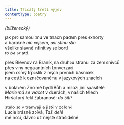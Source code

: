 ```yaml
---
title: Třicátý třetí výjev
contentType: poetry
---
```


<section>

_(blíženecký)_

jak pro samou tmu ve tmách padám přes exhorty  
a barokně _nic nejsem, ani stínu stín_  
všeliké slavné infinitivy se bortí  
_to be or_ atd.

</section>

<section>

přes Břevnov na Braník, na druhou stranu, za zem snivců  
přes vlny negalantních konverzací  
jsem osmý trpaslík z mých prvních básniček  
na cestě k označovanému v jazykových znacích

</section>

<section>

v bolavém Znojmě bydlí Bůh a mnozí jiní spasitelé  
_Marie má se vracet_ v dcerách, v našich tělech  
Hiršal prý řekl Zábranové: _do šití?_

</section>

<section>

stalo se v tramvaji a jistě v zelené  
Lucie krásně zpívá, _Taši delé_  
mé noci, dávno už nejste strašidelné

</section>
